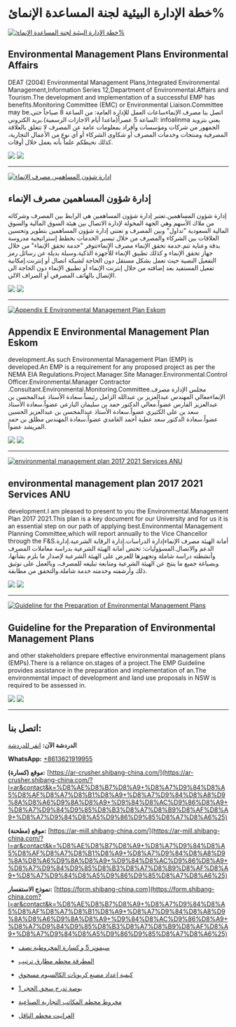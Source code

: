 # خطة الإدارة البيئية لجنة المساعدة الإنمائ%

<a href="https://swt.shibang-china.com/?l=ar&img&k=%D8%AE%D8%B7%D8%A9+%D8%A7%D9%84%D8%A5%D8%AF%D8%A7%D8%B1%D8%A9+%D8%A7%D9%84%D8%A8%D9%8A%D8%A6%D9%8A%D8%A9+%D9%84%D8%AC%D9%86%D8%A9+%D8%A7%D9%84%D9%85%D8%B3%D8%A7%D8%B9%D8%AF%D8%A9+%D8%A7%D9%84%D8%A5%D9%86%D9%85%D8%A7%D8%A6%25" target="_blank">![خطة الإدارة البيئية لجنة المساعدة الإنمائ%](http://static.shibang-china.com/all-800x300/723.jpg)</a>

## Environmental Management Plans Environmental Affairs
DEAT (2004) Environmental Management Plans,Integrated Environmental Management,Information Series 12,Department of Environmental.Affairs and Tourism.The development and implementation of a successful EMP has benefits.Monitoring Committee (EMC) or Environmental Liaison.Committee may be.اتصل بنا مصرف الإنماءساعات العمل للإدارة العامة: من الساعة 8 صباحاً حتى الساعة 5 عصراً(ماعدا أيام الاجازات الرسمية).بريد الكتروني: infoalinma يعني بتزويد الجمهور من شركات ومؤسسات وأفراد بمعلومات عامة عن المصرف لا تتعلق بالعلاقة المصرفية ومنتجات وخدمات المصرف أو شكاوى الشركاء أو أي نوع من الأعمال التجارية، كذلك نحيطكم علماً بأنه يعمل خلال أوقات.


<a href="https://whatsapp.shibangsoft.com/WhatsApp.php" target="_blank" title="WhatsApp">![](http://static.shibang-china.com/icon/whatsapp.png)</a> <a href="https://swt.shibang-china.com/?l=ar&icon&k=%D8%AE%D8%B7%D8%A9+%D8%A7%D9%84%D8%A5%D8%AF%D8%A7%D8%B1%D8%A9+%D8%A7%D9%84%D8%A8%D9%8A%D8%A6%D9%8A%D8%A9+%D9%84%D8%AC%D9%86%D8%A9+%D8%A7%D9%84%D9%85%D8%B3%D8%A7%D8%B9%D8%AF%D8%A9+%D8%A7%D9%84%D8%A5%D9%86%D9%85%D8%A7%D8%A6%25" target="_blank">![](http://static.shibang-china.com/icon/chat-ar.png)</a>

---

<a href="https://swt.shibang-china.com/?l=ar&img&k=%D8%AE%D8%B7%D8%A9+%D8%A7%D9%84%D8%A5%D8%AF%D8%A7%D8%B1%D8%A9+%D8%A7%D9%84%D8%A8%D9%8A%D8%A6%D9%8A%D8%A9+%D9%84%D8%AC%D9%86%D8%A9+%D8%A7%D9%84%D9%85%D8%B3%D8%A7%D8%B9%D8%AF%D8%A9+%D8%A7%D9%84%D8%A5%D9%86%D9%85%D8%A7%D8%A6%25" target="_blank">![إدارة شؤون المساهمين مصرف الإنماء](http://static.shibang-china.com/all-800x300/162.jpg)</a>

## إدارة شؤون المساهمين مصرف الإنماء
إدارة شؤون المساهمين.تعتبر إدارة شؤون المساهمين هي الرابط بين المصرف وشركائه من ملاك الأسهم وهي الجهة المخولة لإدارة الاتصال بين هيئة السوق المالية والسوق المالية السعودية &quot;تداول&quot; وبين المصرف و تعتني إدارة شؤون المساهمين بتطوير وتحسين العلاقات بين الشركاء والمصرف من خلال تيسير الخدمات بخطط إستراتيجية مدروسة بدقة وعناية تتم.خدمة تحقق الإنماء مصرف الإنماءتتوفر &quot;خدمة تحقق الإنماء&quot; من خلال جهاز تحقق الإنماء و كذلك تطبيق الإنماء للأجهزة الذكية.وسيلة بديلة عن رسائل رمز التفعيل النصية حيث تعمل بشكل مستقل دون الحاجة لشبكة اتصال أو إنترنت.إمكانية تفعيل المستفيد بعد إضافته من خلال إنترنت الإنماء أو تطبيق الإنماء دون الحاجة الى الإتصال بالهاتف المصرفي أو الصراف الالي.


<a href="https://whatsapp.shibangsoft.com/WhatsApp.php" target="_blank" title="WhatsApp">![](http://static.shibang-china.com/icon/whatsapp.png)</a> <a href="https://swt.shibang-china.com/?l=ar&icon&k=%D8%AE%D8%B7%D8%A9+%D8%A7%D9%84%D8%A5%D8%AF%D8%A7%D8%B1%D8%A9+%D8%A7%D9%84%D8%A8%D9%8A%D8%A6%D9%8A%D8%A9+%D9%84%D8%AC%D9%86%D8%A9+%D8%A7%D9%84%D9%85%D8%B3%D8%A7%D8%B9%D8%AF%D8%A9+%D8%A7%D9%84%D8%A5%D9%86%D9%85%D8%A7%D8%A6%25" target="_blank">![](http://static.shibang-china.com/icon/chat-ar.png)</a>

---

<a href="https://swt.shibang-china.com/?l=ar&img&k=%D8%AE%D8%B7%D8%A9+%D8%A7%D9%84%D8%A5%D8%AF%D8%A7%D8%B1%D8%A9+%D8%A7%D9%84%D8%A8%D9%8A%D8%A6%D9%8A%D8%A9+%D9%84%D8%AC%D9%86%D8%A9+%D8%A7%D9%84%D9%85%D8%B3%D8%A7%D8%B9%D8%AF%D8%A9+%D8%A7%D9%84%D8%A5%D9%86%D9%85%D8%A7%D8%A6%25" target="_blank">![Appendix E Environmental Management Plan Eskom](http://static.shibang-china.com/all-800x300/925.jpg)</a>

## Appendix E Environmental Management Plan Eskom
development.As such Environmental Management Plan (EMP) is developed.An EMP is a requirement for any proposed project as per the NEMA EIA Regulations.Project.Manager.Site Manager.Environmental.Control Officer.Environmental.Manager Contractor .Consultant.Environmental.Monitoring.Committee.مجلس الإدارة مصرف الإنماءمعالي المهندس عبدالعزيز بن عبدالله الزامل رئيساً.سعادة الأستاذ عبدالمحسن بن عبدالعزيز الفارس عضواً.معالي الدكتور حمد بن سليمان البازعي عضواً.سعادة الأستاذ سعد بن على الكثيري عضواً.سعادة الأستاذ عبدالمحسن بن عبدالعزيز الحسين عضواً.سعادة الدكتور سعد عطية أحمد الغامدي عضواً.سعادة المهندس مطلق بن حمد المريشد عضواً.


<a href="https://whatsapp.shibangsoft.com/WhatsApp.php" target="_blank" title="WhatsApp">![](http://static.shibang-china.com/icon/whatsapp.png)</a> <a href="https://swt.shibang-china.com/?l=ar&icon&k=%D8%AE%D8%B7%D8%A9+%D8%A7%D9%84%D8%A5%D8%AF%D8%A7%D8%B1%D8%A9+%D8%A7%D9%84%D8%A8%D9%8A%D8%A6%D9%8A%D8%A9+%D9%84%D8%AC%D9%86%D8%A9+%D8%A7%D9%84%D9%85%D8%B3%D8%A7%D8%B9%D8%AF%D8%A9+%D8%A7%D9%84%D8%A5%D9%86%D9%85%D8%A7%D8%A6%25" target="_blank">![](http://static.shibang-china.com/icon/chat-ar.png)</a>

---

<a href="https://swt.shibang-china.com/?l=ar&img&k=%D8%AE%D8%B7%D8%A9+%D8%A7%D9%84%D8%A5%D8%AF%D8%A7%D8%B1%D8%A9+%D8%A7%D9%84%D8%A8%D9%8A%D8%A6%D9%8A%D8%A9+%D9%84%D8%AC%D9%86%D8%A9+%D8%A7%D9%84%D9%85%D8%B3%D8%A7%D8%B9%D8%AF%D8%A9+%D8%A7%D9%84%D8%A5%D9%86%D9%85%D8%A7%D8%A6%25" target="_blank">![environmental management plan 2017 2021 Services ANU](http://static.shibang-china.com/all-800x300/265.jpg)</a>

## environmental management plan 2017 2021 Services ANU
development.I am pleased to present to you the Environmental.Management Plan 2017 2021.This plan is a key document for our University and for us it is an essential step on our path of applying best.Environmental Management Planning Committee,which will report annually to the Vice Chancellor through the F&amp;S.أمانة الهيئة مصرف الإنماءإدارة الدراسات.إدارة الرقابة الشرعية.إدارة الدعم والاتصال.المسؤوليات: تختص أمانة الهيئة الشرعية بدراسة معاملات المصرف وأنشطته دراسة شاملة وتجهيزها للعرض على الهيئة الشرعية لإصدار ما يلزم بشأنها، وبصياغة جميع ما ينتج عن الهيئة الشرعية ومتابعة تبليغه للمصرف، وبالعمل على توثيق ذلك وأرشفته وخدمته خدمة شاملة.والتحقق من مطابقة.


<a href="https://whatsapp.shibangsoft.com/WhatsApp.php" target="_blank" title="WhatsApp">![](http://static.shibang-china.com/icon/whatsapp.png)</a> <a href="https://swt.shibang-china.com/?l=ar&icon&k=%D8%AE%D8%B7%D8%A9+%D8%A7%D9%84%D8%A5%D8%AF%D8%A7%D8%B1%D8%A9+%D8%A7%D9%84%D8%A8%D9%8A%D8%A6%D9%8A%D8%A9+%D9%84%D8%AC%D9%86%D8%A9+%D8%A7%D9%84%D9%85%D8%B3%D8%A7%D8%B9%D8%AF%D8%A9+%D8%A7%D9%84%D8%A5%D9%86%D9%85%D8%A7%D8%A6%25" target="_blank">![](http://static.shibang-china.com/icon/chat-ar.png)</a>

---

<a href="https://swt.shibang-china.com/?l=ar&img&k=%D8%AE%D8%B7%D8%A9+%D8%A7%D9%84%D8%A5%D8%AF%D8%A7%D8%B1%D8%A9+%D8%A7%D9%84%D8%A8%D9%8A%D8%A6%D9%8A%D8%A9+%D9%84%D8%AC%D9%86%D8%A9+%D8%A7%D9%84%D9%85%D8%B3%D8%A7%D8%B9%D8%AF%D8%A9+%D8%A7%D9%84%D8%A5%D9%86%D9%85%D8%A7%D8%A6%25" target="_blank">![Guideline for the Preparation of Environmental Management Plans](http://static.shibang-china.com/all-800x300/130.jpg)</a>

## Guideline for the Preparation of Environmental Management Plans
and other stakeholders prepare effective environmental management plans (EMPs).There is a reliance on.stages of a project.The EMP Guideline provides assistance in the preparation and implementation of an.The environmental impact of development and land use proposals in NSW is required to be assessed in.

<a href="https://whatsapp.shibangsoft.com/WhatsApp.php" target="_blank" title="WhatsApp">![](http://static.shibang-china.com/icon/whatsapp.png)</a> <a href="https://swt.shibang-china.com/?l=ar&icon&k=%D8%AE%D8%B7%D8%A9+%D8%A7%D9%84%D8%A5%D8%AF%D8%A7%D8%B1%D8%A9+%D8%A7%D9%84%D8%A8%D9%8A%D8%A6%D9%8A%D8%A9+%D9%84%D8%AC%D9%86%D8%A9+%D8%A7%D9%84%D9%85%D8%B3%D8%A7%D8%B9%D8%AF%D8%A9+%D8%A7%D9%84%D8%A5%D9%86%D9%85%D8%A7%D8%A6%25" target="_blank">![](http://static.shibang-china.com/icon/chat-ar.png)</a>

---
## اتصل بنا:

**الدردشة الآن:** [انقر للدردشة](https://swt.shibang-china.com?l=ar&contact&k=%D8%AE%D8%B7%D8%A9+%D8%A7%D9%84%D8%A5%D8%AF%D8%A7%D8%B1%D8%A9+%D8%A7%D9%84%D8%A8%D9%8A%D8%A6%D9%8A%D8%A9+%D9%84%D8%AC%D9%86%D8%A9+%D8%A7%D9%84%D9%85%D8%B3%D8%A7%D8%B9%D8%AF%D8%A9+%D8%A7%D9%84%D8%A5%D9%86%D9%85%D8%A7%D8%A6%25)

**WhatsApp:**  [+8613621919955](https://whatsapp.shibangsoft.com/WhatsApp.php)

**موقع (كسارة):** [https://ar-crusher.shibang-china.com/](https://ar-crusher.shibang-china.com/?l=ar&contact&k=%D8%AE%D8%B7%D8%A9+%D8%A7%D9%84%D8%A5%D8%AF%D8%A7%D8%B1%D8%A9+%D8%A7%D9%84%D8%A8%D9%8A%D8%A6%D9%8A%D8%A9+%D9%84%D8%AC%D9%86%D8%A9+%D8%A7%D9%84%D9%85%D8%B3%D8%A7%D8%B9%D8%AF%D8%A9+%D8%A7%D9%84%D8%A5%D9%86%D9%85%D8%A7%D8%A6%25)

**موقع (مطحنة):** [https://ar-mill.shibang-china.com/](https://ar-mill.shibang-china.com/?l=ar&contact&k=%D8%AE%D8%B7%D8%A9+%D8%A7%D9%84%D8%A5%D8%AF%D8%A7%D8%B1%D8%A9+%D8%A7%D9%84%D8%A8%D9%8A%D8%A6%D9%8A%D8%A9+%D9%84%D8%AC%D9%86%D8%A9+%D8%A7%D9%84%D9%85%D8%B3%D8%A7%D8%B9%D8%AF%D8%A9+%D8%A7%D9%84%D8%A5%D9%86%D9%85%D8%A7%D8%A6%25)

**نموذج الاستفسار:** [https://form.shibang-china.com](https://form.shibang-china.com?l=ar&contact&k=%D8%AE%D8%B7%D8%A9+%D8%A7%D9%84%D8%A5%D8%AF%D8%A7%D8%B1%D8%A9+%D8%A7%D9%84%D8%A8%D9%8A%D8%A6%D9%8A%D8%A9+%D9%84%D8%AC%D9%86%D8%A9+%D8%A7%D9%84%D9%85%D8%B3%D8%A7%D8%B9%D8%AF%D8%A9+%D8%A7%D9%84%D8%A5%D9%86%D9%85%D8%A7%D8%A6%25)

* [سيمونز 5 و كسارة المخروطية نصف](../26/%D8%B3%D9%8A%D9%85%D9%88%D9%86%D8%B2%205%20%D9%88%20%D9%83%D8%B3%D8%A7%D8%B1%D8%A9%20%D8%A7%D9%84%D9%85%D8%AE%D8%B1%D9%88%D8%B7%D9%8A%D8%A9%20%D9%86%D8%B5%D9%81.md)

* [المطرقة محطم مطارق ترتيب](../28/%D8%A7%D9%84%D9%85%D8%B7%D8%B1%D9%82%D8%A9%20%D9%85%D8%AD%D8%B7%D9%85%20%D9%85%D8%B7%D8%A7%D8%B1%D9%82%20%D8%AA%D8%B1%D8%AA%D9%8A%D8%A8.md)

* [كيفية إعداد مصنع كربونات الكالسيوم مسحوق](../27/%D9%83%D9%8A%D9%81%D9%8A%D8%A9%20%D8%A5%D8%B9%D8%AF%D8%A7%D8%AF%20%D9%85%D8%B5%D9%86%D8%B9%20%D9%83%D8%B1%D8%A8%D9%88%D9%86%D8%A7%D8%AA%20%D8%A7%D9%84%D9%83%D8%A7%D9%84%D8%B3%D9%8A%D9%88%D9%85%20%D9%85%D8%B3%D8%AD%D9%88%D9%82.md)

* [1 بوصة تدرج سحق الحجر](../30/1%20%D8%A8%D9%88%D8%B5%D8%A9%20%D8%AA%D8%AF%D8%B1%D8%AC%20%D8%B3%D8%AD%D9%82%20%D8%A7%D9%84%D8%AD%D8%AC%D8%B1.md)

* [مخروط محطم المكاتب التجارية الصناعية](../27/%D9%85%D8%AE%D8%B1%D9%88%D8%B7%20%D9%85%D8%AD%D8%B7%D9%85%20%D8%A7%D9%84%D9%85%D9%83%D8%A7%D8%AA%D8%A8%20%D8%A7%D9%84%D8%AA%D8%AC%D8%A7%D8%B1%D9%8A%D8%A9%20%D8%A7%D9%84%D8%B5%D9%86%D8%A7%D8%B9%D9%8A%D8%A9.md)

* [الغرانيت محطم الناقل](../29/%D8%A7%D9%84%D8%BA%D8%B1%D8%A7%D9%86%D9%8A%D8%AA%20%D9%85%D8%AD%D8%B7%D9%85%20%D8%A7%D9%84%D9%86%D8%A7%D9%82%D9%84.md)